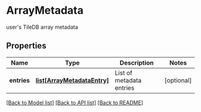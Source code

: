 # ArrayMetadata

user's TileDB array metadata

## Properties
Name | Type | Description | Notes
------------ | ------------- | ------------- | -------------
**entries** | [**list[ArrayMetadataEntry]**](ArrayMetadataEntry.md) | List of metadata entries | [optional] 

[[Back to Model list]](../README.md#documentation-for-models) [[Back to API list]](../README.md#documentation-for-api-endpoints) [[Back to README]](../README.md)


